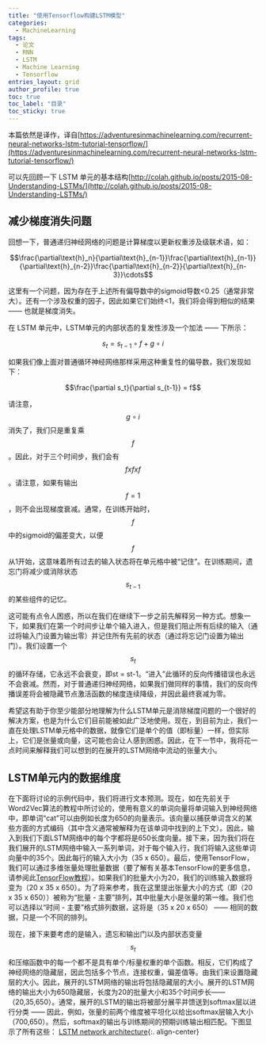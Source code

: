 ```yaml
---
title: "使用Tensorflow构建LSTM模型"
categories:
  - MachineLearning
tags: 
  - 论文
  - RNN
  - LSTM
  - Machine Learning
  - Tensorflow
entries_layout: grid
author_profile: true
toc: true
toc_label: "目录"
toc_sticky: true
---
```

本篇依然是译作，译自[https://adventuresinmachinelearning.com/recurrent-neural-networks-lstm-tutorial-tensorflow/](https://adventuresinmachinelearning.com/recurrent-neural-networks-lstm-tutorial-tensorflow/)

可以先回顾一下 LSTM 单元的基本结构[http://colah.github.io/posts/2015-08-Understanding-LSTMs/](http://colah.github.io/posts/2015-08-Understanding-LSTMs/)

## 减少梯度消失问题
回想一下，普通递归神经网络的问题是计算梯度以更新权重涉及级联术语，如：

$$\frac{\partial\text{h}_n}{\partial\text{h}_{n-1}}\frac{\partial\text{h}_{n-1}}{\partial\text{h}_{n-2}}\frac{\partial\text{h}_{n-2}}{\partial\text{h}_{n-3}}\cdots$$

这里有一个问题，因为存在于上述所有偏导数中的sigmoid导数<0.25（通常非常大）。还有一个涉及权重的因子，因此如果它们始终<1，我们将会得到相似的结果 —— 也就是梯度消失。

在 LSTM 单元中，LSTM单元的内部状态的复发性涉及一个加法 —— 下所示：

$$s_t=s_{t-1}\circ f + g\circ i$$

如果我们像上面对普通循环神经网络那样采用这种重复性的偏导数，我们发现如下：

$$\frac{\partial s_t}{\partial s_{t-1}} = f$$

请注意，$$g\circ i$$消失了，我们只是重复乘$$f$$。因此，对于三个时间步，我们会有
$$fxfxf$$。请注意，如果有输出$$f=1$$，则不会出现梯度衰减。通常，在训练开始时，$$f$$中的sigmoid的偏差变大，以便$$f$$从1开始，这意味着所有过去的输入状态将在单元格中被“记住”。在训练期间，遗忘门将减少或消除状态$$s_{t-1}$$的某些组件的记忆。

这可能有点令人困惑，所以在我们在继续下一步之前先解释另一种方式。想象一下，如果我们在第一个时间步让单个输入进入，但是我们阻止所有后续的输入（通过将输入门设置为输出零）并记住所有先前的状态（通过将忘记门设置为输出门）。我们设置一个$$s_t$$的循环存储，它永远不会衰变，即st = st-1。“进入”此循环的反向传播错误也永远不会衰减。然而，对于普通递归神经网络，如果我们做同样的事情，我们的反向传播误差将会被隐藏节点激活函数的梯度连续降级，并因此最终衰减为零。

希望这有助于你至少能部分地理解为什么LSTM单元是消除梯度问题的一个很好的解决方案，也是为什么它们目前能被如此广泛地使用。现在，到目前为止，我们一直在处理LSTM单元格中的数据，就像它们是单个的值（即标量）一样，但实际上，它们是张量或向量，这可能也会让人感到困惑。因此，在下一节中，我将花一点时间来解释我们可以想到的在展开的LSTM网络中流动的张量大小。
## LSTM单元内的数据维度
在下面将讨论的示例代码中，我们将进行文本预测。现在，如在先前关于Word2Vec算法的教程中所讨论的，使用有意义的单词向量将单词输入到神经网络中，即单词“cat”可以由例如长度为650的向量表示。该向量以捕获单词含义的某些方面的方式编码（其中含义通常被解释为在该单词中找到的上下文）。因此，输入到我们下面LSTM网络中的每个字都将是650长度向量。接下来，因为我们将在我们展开的LSTM网络中输入一系列单词，对于每个输入行，我们将输入这些单词向量中的35个。因此每行的输入大小为（35 x 650）。最后，使用TensorFlow，我们可以通过多维张量处理批量数据（要了解有关基本TensorFlow的更多信息，请参阅此[TensorFlow教程](https://adventuresinmachinelearning.com/python-tensorflow-tutorial/)）。如果我们的批量大小为20，我们的训练输入数据将变为（20 x 35 x 650）。为了将来参考，我在这里提出张量大小的方式（即（20 x 35 x 650））被称为“批量 - 主要”排列，其中批量大小是张量的第一维。我们也可以选择以“时间 - 主要”格式排列数据，这将是（35 x 20 x 650） —— 相同的数据，只是一个不同的排列。

现在，接下来要考虑的是输入，遗忘和输出门以及内部状态变量$$s_t$$和压缩函数中的每一个都不是具有单个/标量权重的单个函数。相反，它们构成了神经网络的隐藏层，因此包括多个节点，连接权重，偏差值等。由我们来设置隐藏层的大小。因此，展开的LSTM网络的输出将包括隐藏层的大小。展开的LSTM网络的输出大小为650隐藏层，长度为20的批量大小和35个时间步长——（20,35,650）。通常，展开的LSTM的输出将被部分展平并馈送到softmax层以进行分类 —— 因此，例如，张量的前两个维度被平坦化以给出softmax层输入大小（700,650）。然后，softmax的输出与训练期间的预期训练输出相匹配。下图显示了所有这些：
[LSTM network architecture][01]{:. align-center}

[01]: yuunyang.github.io/assets/images/2019-04-27-build-LSTM-model-using-tf/01.png